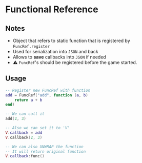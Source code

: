 # Functional Reference

## Notes
* Object that refers to static function that is registered by `FuncRef.register`
* Used for serialization into `JSON` and back
* Allows to __save__ callbacks into `JSON` if needed
* ⚠️ `FuncRef`'s should be registered before the game started.

## Usage
```lua
-- Register new FuncRef with function
add = FuncRef("add", function (a, b)
	return a + b
end)

-- We can call it
add(2, 3)

-- Also we can set it to 'V'
V.callback = add
V.callback(2, 3)

-- We can also UNWRAP the function
-- It will return original function
V.callback:func()
```